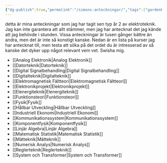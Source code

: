 ```yaml
---
{"dg-publish":true,"permalink":"/simons-anteckningar/","tags":["gardenEntry"]}
---
```


detta är mina anteckningar som jag har tagit sen typ år 2 av elektroteknik. Jag kan inte garantera att allt stämmer, men jag har antecknat det jag kände att jag behövde i stunden. Vissa anteckningar är tusen gånger bättre än andra, men det är inte så konstigt kanske. Nedan är en lista på kurser jag har antecknat till, men testa att söka på det ordet du är intresserad av så kanske det dyker upp något relevant vem vet. Swisha mig.
- [[Analog Elektronik\|Analog Elektronik]]
- [[Datorteknik\|Datorteknik]]
- [[Digital Signalbehandling\|Digital Signalbehandling]]
- [[Digitalteknik\|Digitalteknik]]
- [[Elektromagnetisk Fältteori\|Elektromagnetisk Fältteori]]
- [[Elektronikprojekt\|Elektronikprojekt]]
- [[Elenergiteknik\|Elenergiteknik]]
- [[Funktionsteori\|Funktionsteori]]
- [[Fysik\|Fysik]]
- [[Hållbar Utveckling\|Hållbar Utveckling]]
- [[Industriell Ekonomi\|Industriell Ekonomi]]
- [[Kommunikationssystem\|Kommunikationssystem]]
- [[Komponentfysik\|Komponentfysik]]
- [[Linjär Algebra\|Linjär Algebra]]
- [[Matematisk Statistik\|Matematisk Statistik]]
- [[Mätteknik\|Mätteknik]]
- [[Numerisk Analys\|Numerisk Analys]]
- [[Reglerteknik\|Reglerteknik]]
- [[System och Transformer\|System och Transformer]]

